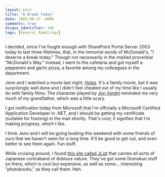 ```yaml
---
layout: post
title: "A Break Today"
date: 2003-08-27 -0800
comments: true
disqus_identifier: 340
tags: [General Ramblings]
---
```

I decided, since I've fought enough with SharePoint Portal Server 2003
today to last three lifetimes, that, in the immortal words of
McDonald's, "I deserve a break today." Though not necessarily in the
implied proverbial "McDonald's Way." Instead, I went to the cafeteria
and got myself a pepperoni and garlic pizza, a favorite among my
colleagues in the department.
 
 Jenn and I watched a movie last night,
[*Holes*](http://www.amazon.com/exec/obidos/ASIN/B00005JLYQ/mhsvortex).
It's a family movie, but it was surprisingly well done and I didn't feel
cheated out of my time like I usually do with family films. The
character played by [Jon Voight](http://us.imdb.com/Name?Voight,+Jon)
reminded me very much of my grandfather, which was a little scary.
 
 I got notification today from Microsoft that I'm officially a Microsoft
Certified Application Developer in .NET, and I should be getting my
certificate (suitable for framing) in the mail shortly. That's cool; it
signifies that I'm making progress, which I like.
 
 I think Jenn and I will be going boating this weekend with some friends
of ours that we haven't seen for a long time. It'll be good to get out,
and even better to see them again. Fun stuff.
 
 While cruising around, I found [this site called
JList](http://www.jlist.com) that carries all sorts of Japanese
contraband of dubious nature. They've got some Domokun stuff on there,
which is cool but expensive, as well as some... interesting
"photobooks," as they call them. Heh.
